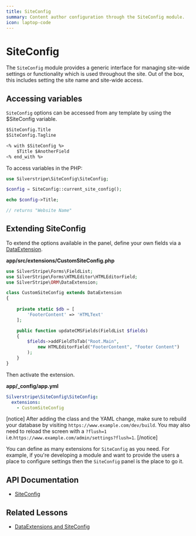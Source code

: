 ```yaml
---
title: SiteConfig
summary: Content author configuration through the SiteConfig module.
icon: laptop-code
---
```


# SiteConfig

The `SiteConfig` module provides a generic interface for managing site-wide settings or functionality which is used 
throughout the site. Out of the box, this includes setting the site name and site-wide access.

## Accessing variables

`SiteConfig` options can be accessed from any template by using the $SiteConfig variable.


```ss
$SiteConfig.Title 
$SiteConfig.Tagline

<% with $SiteConfig %>
    $Title $AnotherField
<% end_with %>
```

To access variables in the PHP:


```php
use Silverstripe\SiteConfig\SiteConfig;

$config = SiteConfig::current_site_config(); 

echo $config->Title;

// returns "Website Name"
```

## Extending SiteConfig

To extend the options available in the panel, define your own fields via a [DataExtension](api:SilverStripe\ORM\DataExtension).

**app/src/extensions/CustomSiteConfig.php**


```php
use SilverStripe\Forms\FieldList;
use SilverStripe\Forms\HTMLEditor\HTMLEditorField;
use SilverStripe\ORM\DataExtension;

class CustomSiteConfig extends DataExtension 
{
    
    private static $db = [
        'FooterContent' => 'HTMLText'
    ];

    public function updateCMSFields(FieldList $fields) 
    {
        $fields->addFieldToTab("Root.Main", 
            new HTMLEditorField("FooterContent", "Footer Content")
        );
    }
}
```

Then activate the extension.

**app/_config/app.yml**


```yml
Silverstripe\SiteConfig\SiteConfig:
  extensions:
    - CustomSiteConfig
```

[notice]
After adding the class and the YAML change, make sure to rebuild your database by visiting `https://www.example.com/dev/build`.
You may also need to reload the screen with a `?flush=1` i.e.`https://www.example.com/admin/settings?flush=1`.
[/notice]

You can define as many extensions for `SiteConfig` as you need. For example, if you're developing a module and want to
provide the users a place to configure settings then the `SiteConfig` panel is the place to go it.

## API Documentation

* [SiteConfig](api:SilverStripe\SiteConfig\SiteConfig)


## Related Lessons
* [DataExtensions and SiteConfig](https://www.silverstripe.org/learn/lessons/v4/data-extensions-and-siteconfig-1)
